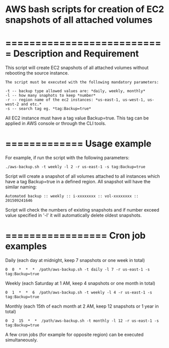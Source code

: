 # AWS bash scripts for creation of EC2 snapshots of all attached volumes

===========================
Description and Requirement
===========================

This script will create EC2 snapshots of all attached volumes without rebooting the source instance.

    The script must be executed with the following mandatory parameters:
    
    -t -- backup type allowed values are: *daily, weekly, monthly*
    -l -- how many snaphots to keep *number*
    -r -- region name of the ec2 instances: *us-east-1, us-west-1, us-west-2 and etc.*
    -s -- search tag eg. *tag:Backup=true*

All EC2 instance must have a tag value Backup=true. This tag can be applied in AWS console or through the CLI tools.

=============
Usage example
=============

For example, if run the script with the following parameters:

    ./aws-backup.sh -t weekly -l 2 -r us-east-1 -s tag:Backup=true

Script will create a snapshot of all volumes attached to all instances which have a tag Backup=true in a defined region. All snapshot will have the similar naming: 

    Automated backup :: weekly :: i-xxxxxxxx :: vol-xxxxxxxx :: 201509241646

Script will check the numbers of existing snapshots and if number exceed value specified in '-l' it will automatically delete oldest snapshots. 

=================
Cron job examples
=================

Daily (each day at midnight, keep 7 snapshots or one week in total)

    0  0  *  *  *  /path/aws-backup.sh -t daily -l 7 -r us-east-1 -s tag:Backup=true

Weekly (each Saturday at 1 AM, keep 4 snapshots or one month in total)

    0  1  *  *  6  /path/aws-backup.sh -t weekly -l 4 -r us-east-1 -s tag:Backup=true

Monthly (each 15th of each month at 2 AM, keep 12 snapshots or 1 year in total)

    0  2  15  *  *  /path/aws-backup.sh -t monthly -l 12 -r us-east-1 -s tag:Backup=true


A few cron jobs (for example for opposite region) can be executed simultaneously.
